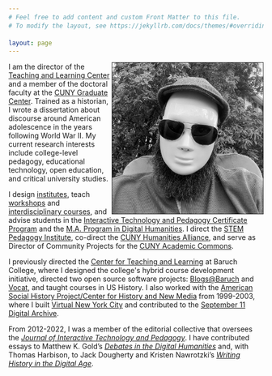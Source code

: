 ```yaml
---
# Feel free to add content and custom Front Matter to this file.
# To modify the layout, see https://jekyllrb.com/docs/themes/#overriding-theme-defaults

layout: page
---
```

<img align="right" width="300" height="300" src="/assets/images/coverphoto.jpg">

I am the director of the [Teaching and Learning Center](https://cuny.is/teaching) and a member of the doctoral faculty at the [CUNY Graduate Center](http://gc.cuny.edu). Trained as a historian, I wrote a dissertation about discourse around American adolescence in the years following World War II. My current research interests include college-level pedagogy, educational technology, open education, and critical university studies.

I design [institutes](https://tlc.commons.gc.cuny.edu/teachcuny-institutes/), teach [workshops](https://tlc.commons.gc.cuny.edu/workshop-archive/) and [interdisciplinary courses](https://critedtechsp23.commons.gc.cuny.edu/), and advise students in the [Interactive Technology and Pedagogy Certificate Program](https://www.gc.cuny.edu/interactive-technology-and-pedagogy) and the [M.A. Program in Digital Humanities](https://www.gc.cuny.edu/digital-humanities). I direct the [STEM Pedagogy Institute](http://cuny.is/spi), co-direct the [CUNY Humanities Alliance](https://cunyhumanitiesalliance.org/), and serve as Director of Community Projects for the [CUNY Academic Commons](http://cuny.is).  

I previously directed the [Center for Teaching and Learning](https://blogs.baruch.cuny.edu/ctl/) at Baruch College, where I designed the college's hybrid course development initiative, directed two open source software projects: [Blogs@Baruch](https://blogs.baruch.cuny.edu/) and [Vocat](https://vocat.io/), and taught courses in US History. I also worked with the [American Social History Project/Center for History and New Media](https://ashp.cuny.edu/) from 1999-2003, where I built [Virtual New York City](https://virtualny.ashp.cuny.edu/) and contributed to the [September 11 Digital Archive](https://911digitalarchive.org/).

From 2012-2022, I was a member of the editorial collective that oversees the [*Journal of Interactive Technology and Pedagogy*](https://cuny.manifoldapp.org/journals/jitp). I have contributed essays to Matthew K. Gold’s [*Debates in the Digital Humanities*](https://dhdebates.gc.cuny.edu/read/untitled-88c11800-9446-469b-a3be-3fdb36bfbd1e/section/683df398-b766-41e0-9825-2247fc124f64#ch19) and, with Thomas Harbison, to Jack Dougherty and Kristen Nawrotzki’s [*Writing History in the Digital Age*](https://www.fulcrum.org/epubs/xw42n885n?locale=en#/6/38[chp07]!/4/2/4[p97]/1:0).
